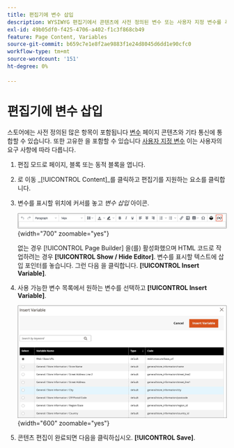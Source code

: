 ```yaml
---
title: 편집기에 변수 삽입
description: WYSIWYG 편집기에서 콘텐츠에 사전 정의된 변수 또는 사용자 지정 변수를 추가합니다.
exl-id: 49b05df0-f425-4706-a402-f1c3f868cb49
feature: Page Content, Variables
source-git-commit: b659c7e1e8f2ae9883f1e24d8045d6dd1e90cfc0
workflow-type: tm+mt
source-wordcount: '151'
ht-degree: 0%

---
```


# 편집기에 변수 삽입

스토어에는 사전 정의된 많은 항목이 포함됩니다 [변수](../systems/variables-predefined.md) 페이지 콘텐츠와 기타 통신에 통합할 수 있습니다. 또한 고유한 을 포함할 수 있습니다 [사용자 지정 변수](../systems/variables-custom.md) 이는 사용자의 요구 사항에 따라 다릅니다.

1. 편집 모드로 페이지, 블록 또는 동적 블록을 엽니다.

1. 로 이동 _[!UICONTROL Content]_를 클릭하고 편집기를 지원하는 요소를 클릭합니다.

1. 변수를 표시할 위치에 커서를 놓고 _변수 삽입_ 아이콘.

   ![편집기 도구 모음 - 변수 삽입](./assets/editor-toolbar-variable-button.png){width="700" zoomable="yes"}

   없는 경우 [!UICONTROL Page Builder] 을(를) 활성화했으며 HTML 코드로 작업하려는 경우 **[!UICONTROL Show / Hide Editor]**. 변수를 표시할 텍스트에 삽입 포인터를 놓습니다. 그런 다음 을 클릭합니다. **[!UICONTROL Insert Variable]**.

1. 사용 가능한 변수 목록에서 원하는 변수를 선택하고 **[!UICONTROL Insert Variable]**.

   ![변수 삽입 페이지](./assets/content-insert-variable.png){width="600" zoomable="yes"}

1. 콘텐츠 편집이 완료되면 다음을 클릭하십시오. **[!UICONTROL Save]**.
